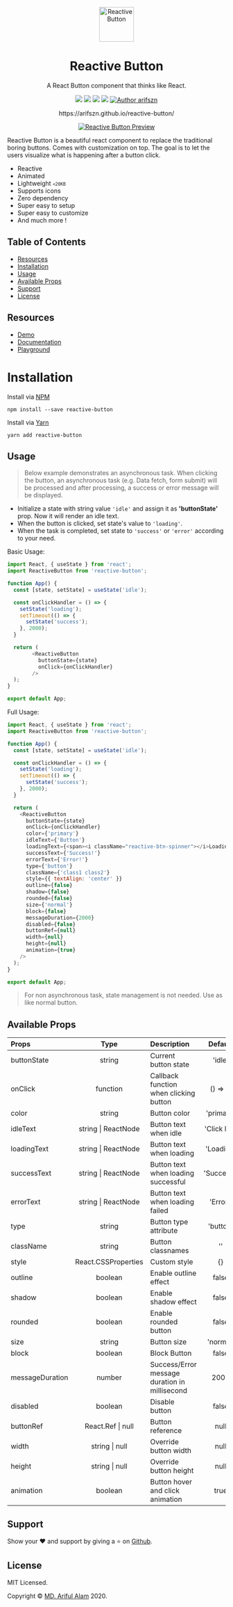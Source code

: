 <p align="center">
  <a href="https://arifszn.github.io/reactive-button/" target="_blank"><img src="https://arifszn.github.io/reactive-button/img/logo/logo.svg" alt="Reactive Button" title="Reactive Button" width="80"></a>
</p>
<p><h1 align="center">Reactive Button</h1></p>
<p align="center">A React Button component that thinks like React.</p>
<p align="center">
    <a href="https://www.npmjs.com/package/reactive-button"><img src="https://img.shields.io/npm/v/reactive-button"/></a>
    <img src="https://img.shields.io/bundlephobia/min/reactive-button"/>
    <img src="https://arifszn.github.io/reactive-button/img/dependencies.svg"/>
    <a href="https://github.com/arifszn/reactive-button/blob/master/LICENSE"><img src="https://img.shields.io/npm/l/reactive-button"/></a>
    <a href="https://arifszn.github.io/"><img src="https://img.shields.io/badge/author-arifszn-informational" alt="Author arifszn"/></a>
</p>
<p align="center">https://arifszn.github.io/reactive-button/</p>

<p align="center">
  <a href="https://arifszn.github.io/reactive-button/" target="_blank"><img src="https://arifszn.github.io/reactive-button/img/demo.gif" alt="Reactive Button Preview" title="Reactive Button Preview"></a>
</p>

Reactive Button is a beautiful react component to replace the traditional boring buttons. Comes with customization on top. The goal is to let the users visualize what is happening after a button click.

* Reactive
* Animated
* Lightweight <small><code><20KB</code></small>
* Supports icons
* Zero dependency 
* Super easy to setup
* Super easy to customize
* And much more !

## Table of Contents

* [Resources](#resources)
* [Installation](#installation)
* [Usage](#usage)
* [Available Props](#available-props)
* [Support](#support)
* [License](#license)

## Resources

- [Demo](https://arifszn.github.io/reactive-button/)
- [Documentation](https://arifszn.github.io/reactive-button/docs/)
- [Playground](https://arifszn.github.io/reactive-button/docs/playground)

# Installation

Install via <a href="https://www.npmjs.com/package/reactive-button">NPM</a>
```
npm install --save reactive-button
```

Install via <a href="https://yarnpkg.com/package/reactive-button">Yarn</a>
```
yarn add reactive-button
```

## Usage

> Below example demonstrates an asynchronous task. When clicking the button, an asynchronous task (e.g. Data fetch, form submit) will be processed and after processing, a success or error message will be displayed.

- Initialize a state with string value <code>'idle'</code> and assign it as <strong>'buttonState'</strong> prop. Now it will render an idle text.
- When the button is clicked, set state's value to <code>'loading'</code>. 
- When the task is completed, set state to <code>'success'</code> or <code>'error'</code> according to your need.

Basic Usage:

```js
import React, { useState } from 'react';
import ReactiveButton from 'reactive-button';

function App() {
  const [state, setState] = useState('idle');

  const onClickHandler = () => {
    setState('loading');
    setTimeout(() => {
      setState('success');
    }, 2000);
  }

  return (
        <ReactiveButton
          buttonState={state}
          onClick={onClickHandler}
        />
  );
}

export default App;
```

Full Usage:

```js
import React, { useState } from 'react';
import ReactiveButton from 'reactive-button';

function App() {
  const [state, setState] = useState('idle');

  const onClickHandler = () => {
    setState('loading');
    setTimeout(() => {
      setState('success');
    }, 2000);
  }

  return (
    <ReactiveButton
      buttonState={state}
      onClick={onClickHandler}
      color={'primary'}
      idleText={'Button'}
      loadingText={<span><i className="reactive-btn-spinner"></i>Loading</span>}
      successText={'Success!'}
      errorText={'Error!'}
      type={'button'}
      className={'class1 class2'}
      style={{ textAlign: 'center' }}
      outline={false}
      shadow={false}
      rounded={false}
      size={'normal'}
      block={false}
      messageDuration={2000}
      disabled={false}
      buttonRef={null}
      width={null}
      height={null}
      animation={true}
    />
  );
}

export default App;
```
> For non asynchronous task, state management is not needed. Use as like normal button.

## Available Props 

| Props            |  Type   | Description                                     | Default |
| :-----------        | :---:   | :-------------------------------------          | :----:  |
| buttonState | string | Current button state | 'idle' |
| onClick        | function   | Callback function when clicking button            | () => {}     |
| color     | string   | Button color       | 'primary'     |
| idleText         | string \| ReactNode     | Button text when idle         | 'Click Me'     |
| loadingText       | string \| ReactNode     | Button text when loading         | 'Loading'     |
| successText         | string \| ReactNode     | Button text when loading successful         | 'Success!'     |
| errorText         | string \| ReactNode     | Button text when loading failed     | 'Error!'     |
| type | string | Button type attribute | 'button' |
| className         | string     | Button classnames         | ''     |
| style         | React.CSSProperties     | Custom style       | {}     |
| outline | boolean | Enable outline effect | false |
| shadow         | boolean     | Enable shadow effect      | false     |
| rounded         | boolean     | Enable rounded button     | false     |
| size         | string     | Button size | 'normal'     |
| block         | boolean     | Block Button | false     |
| messageDuration         | number     | Success/Error message duration in millisecond      | 2000     |
| disabled         | boolean     | Disable button | false     |
| buttonRef         | React.Ref \| null    | Button reference     | null     |
| width         | string \| null    | Override button width     | null     |
| height         | string \| null    | Override button height     | null     |
| animation         | boolean   | Button hover and click animation     | true     |

## Support

Show your ❤️ and support by giving a ⭐ on <a href="https://github.com/arifszn/reactive-button">Github</a>.

## License

<p>MIT Licensed.</p>
<p>Copyright © <a href="https://arifszn.github.io">MD. Ariful Alam</a> 2020.</p>
